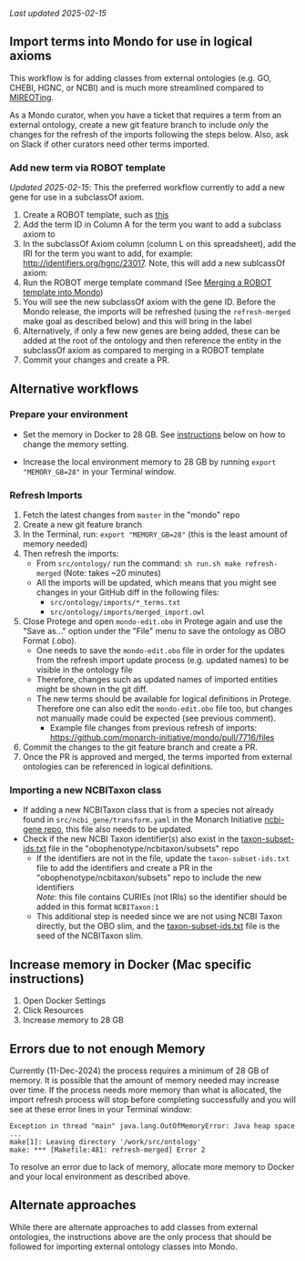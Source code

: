 _Last updated 2025-02-15_

## Import terms into Mondo for use in logical axioms

This workflow is for adding classes from external ontologies (e.g. GO, CHEBI, HGNC, or NCBI) and is much more streamlined compared to [MIREOTing](https://github.com/obophenotype/human-phenotype-ontology/wiki/Editor-Guide#mireoting).

As a Mondo curator, when you have a ticket that requires a term from an external ontology, create a new git feature branch to include _only_ the changes for the refresh of the imports following the steps below. Also, ask on Slack if other curators need other terms imported. 

### Add new term via ROBOT template
_Updated 2025-02-15_: This the preferred workflow currently to add a new gene for use in a subclassOf axiom.

1. Create a ROBOT template, such as [this](https://docs.google.com/spreadsheets/d/1rJsEEi47oysRnO5LJ8rlTy5_NxnDLZawRPn-Rgtmyek/edit?gid=835348843#gid=835348843)
1. Add the term ID in Column A for the term you want to add a subclass axiom to
1. In the subclassOf Axiom column (column L on this spreadsheet), add the IRI for the term you want to add, for example: http://identifiers.org/hgnc/23017. Note, this will add a new sublcassOf axiom: 
1. Run the ROBOT merge template command (See [Merging a ROBOT template into Mondo](https://mondo.readthedocs.io/en/latest/editors-guide/robot-template/#merging-a-robot-template-into-mondo_1))
1. You will see the new subclassOf axiom with the gene ID. Before the Mondo release, the imports will be refreshed (using the `refresh-merged` make goal as described below) and this will bring in the label
1. Alternatively, if only a few new genes are being added, these can be added at the root of the ontology and then reference the entity in the subclassOf axiom as compared to merging in a ROBOT template
1. Commit your changes and create a PR.

## Alternative workflows

### Prepare your environment
- Set the memory in Docker to 28 GB. See [instructions](/editors-guide/imports/#increase-memory-in-docker-mac-specific-instructions) below on how to change the memory setting.

- Increase the local environment memory to 28 GB by running `export "MEMORY_GB=28"` in your Terminal window.

### Refresh Imports 
1. Fetch the latest changes from `master` in the "mondo" repo
1. Create a new git feature branch
1. In the Terminal, run: `export "MEMORY_GB=28"` (this is the least amount of memory needed)
1. Then refresh the imports: 
    - From `src/ontology/` run the command: `sh run.sh make refresh-merged` (Note: takes ~20 minutes)
    - All the imports will be updated, which means that you might see changes in your GitHub diff in the following files:
        - `src/ontology/imports/*_terms.txt`
        - `src/ontology/imports/merged_import.owl`
1. Close Protege and open `mondo-edit.obo` in Protege again and use the "Save as..." option under the "File" menu to save the ontology as OBO Format (.obo).
    - One needs to save the `mondo-edit.obo` file in order for the updates from the refresh import update process (e.g. updated names) to be visible in the ontology file 
    - Therefore, changes such as updated names of imported entities might be shown in the git diff. 
    - The new terms should be available for logical definitions in Protege. Therefore one can also edit the `mondo-edit.obo` file too, but changes not manually made could be expected (see previous comment).
        - Example file changes from previous refresh of imports: <a href="https://github.com/monarch-initiative/mondo/pull/7716/files" target="_blank">https://github.com/monarch-initiative/mondo/pull/7716/files</a>
1. Commit the changes to the git feature branch and create a PR.
1. Once the PR is approved and merged, the terms imported from external ontologies can be referenced in logical definitions.

### Importing a new NCBITaxon class
- If adding a new NCBITaxon class that is from a species not already found in `src/ncbi_gene/transform.yaml` in the Monarch Initiative [ncbi-gene repo](https://github.com/monarch-initiative/ncbi-gene/blob/main/src/ncbi_gene/transform.yaml), this file also needs to be updated.
- Check if the new NCBI Taxon identifier(s) also exist in the [taxon-subset-ids.txt](https://github.com/obophenotype/ncbitaxon/blob/master/subsets/taxon-subset-ids.txt) file in the "obophenotype/ncbitaxon/subsets" repo
    - If the identifiers are not in the file, update the `taxon-subset-ids.txt` file to add the identifiers and create a PR in the "obophenotype/ncbitaxon/subsets" repo to include the new identifiers  
    _Note_: this file contains CURIEs (not IRIs) so the identifier should be added in this format `NCBITaxon:1`
    - This additional step is needed since we are not using NCBI Taxon directly, but the OBO slim, and the [taxon-subset-ids.txt](https://github.com/obophenotype/ncbitaxon/blob/master/subsets/taxon-subset-ids.txt) file is the seed of the NCBITaxon slim.
 

## Increase memory in Docker (Mac specific instructions)

1. Open Docker Settings
2. Click Resources
3. Increase memory to 28 GB

## Errors due to not enough Memory
Currently (11-Dec-2024) the process requires a minimum of 28 GB of memory. It is possible that the amount of memory needed may increase over time. If the process needs more memory than what is allocated, the import refresh process will stop before completing successfully and you will see at these error lines in your Terminal window:
```
Exception in thread "main" java.lang.OutOfMemoryError: Java heap space
...
make[1]: Leaving directory '/work/src/ontology'
make: *** [Makefile:481: refresh-merged] Error 2
```

To resolve an error due to lack of memory, allocate more memory to Docker and your local environment as described above.

## Alternate approaches
While there are alternate approaches to add classes from external ontologies, the instructions above are the only process that should be followed for importing external ontology classes into Mondo.
